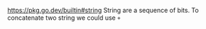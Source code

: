 https://pkg.go.dev/builtin#string
String are a sequence of bits.
To concatenate two string we could use `+`